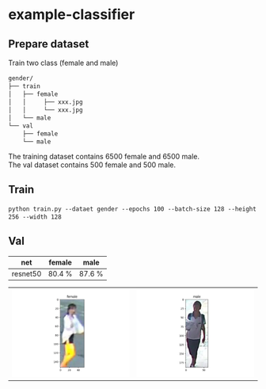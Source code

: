 # example-classifier

## Prepare dataset
Train two class (female and  male)
```
gender/
├── train
│   ├── female
│   │     ├── xxx.jpg
│   │     └── xxx.jpg
│   └── male
└── val
    ├── female
    └── male
```

The training dataset contains 6500 female and 6500 male.  
The val dataset contains 500 female and 500 male.

## Train
```
python train.py --dataet gender --epochs 100 --batch-size 128 --height 256 --width 128
```

## Val
| net | female | male |
| ------ | ------ | ------ |
| resnet50 | 80.4 % | 87.6 % |

<table border="0">
<tr>
    <td>
    <img src="figure/female.jpg" width="100%" />
    </td>
    <td>
    <img src="figure/male.jpg", width="100%" />
    </td>
</tr>
</table>
